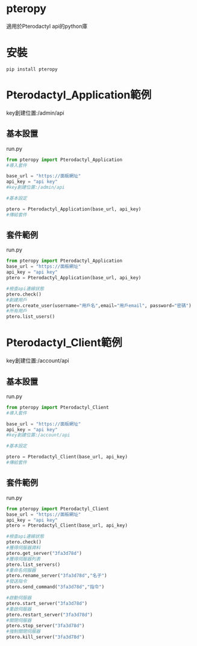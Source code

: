 # pteropy
適用於Pterodactyl api的python庫

# 安裝
```
pip install pteropy
```


# Pterodactyl_Application範例
key創建位置:/admin/api

## 基本設置
run.py

```py
from pteropy import Pterodactyl_Application
#導入套件

base_url = "https://面板網址"
api_key = "api key"
#key創建位置:/admin/api

#基本設定

ptero = Pterodactyl_Application(base_url, api_key)
#傳給套件
```

## 套件範例
run.py

```py
from pteropy import Pterodactyl_Application
base_url = "https://面板網址"
api_key = "api key"
ptero = Pterodactyl_Application(base_url, api_key)

#檢查api連線狀態
ptero.check()
#創建用戶
ptero.create_user(username="用戶名",email="用戶email", password="密碼")
#所有用戶
ptero.list_users()
```


# Pterodactyl_Client範例
key創建位置:/account/api

## 基本設置
run.py

```py
from pteropy import Pterodactyl_Client
#導入套件

base_url = "https://面板網址"
api_key = "api key"
#key創建位置:/account/api

#基本設定

ptero = Pterodactyl_Client(base_url, api_key)
#傳給套件
```

## 套件範例
run.py

```py
from pteropy import Pterodactyl_Client
base_url = "https://面板網址"
api_key = "api key"
ptero = Pterodactyl_Client(base_url, api_key)

#檢查api連線狀態
ptero.check()
#獲得伺服器資料
ptero.get_server("3fa3d78d")
#獲得伺服器列表
ptero.list_servers()
#重命名伺服器
ptero.rename_server("3fa3d78d","名子")
#發送指令
ptero.send_command("3fa3d78d","指令")

#啟動伺服器
ptero.start_server("3fa3d78d")
#重啟伺服器
ptero.restart_server("3fa3d78d")
#關閉伺服器
ptero.stop_server("3fa3d78d")
#強制關閉伺服器
ptero.kill_server("3fa3d78d")
```